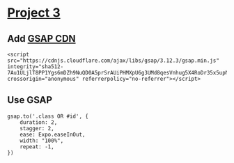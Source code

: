 # <a href="https://hadiraza04.github.io/gsap-03/">Project 3</a>

## Add <a href="https://cdnjs.com/libraries/gsap">GSAP CDN</a>
```
<script src="https://cdnjs.cloudflare.com/ajax/libs/gsap/3.12.3/gsap.min.js" integrity="sha512-7Au1ULjlT8PP1Ygs6mDZh9NuQD0A5prSrAUiPHMXpU6g3UMd8qesVnhug5X4RoDr35x5upNpx0A6Sisz1LSTXA==" crossorigin="anonymous" referrerpolicy="no-referrer"></script>
```

## Use GSAP
```
gsap.to('.class OR #id', {
    duration: 2,
    stagger: 2,
    ease: Expo.easeInOut,
    width: "100%",
    repeat: -1,
})
```